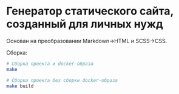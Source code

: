 # Генератор статического сайта, созданный для личных нужд

Основан на преобразовании Markdown→HTML и SCSS→CSS.

Сборка:

```bash
# Сборка проекта и docker-образа
make

# Сборка проекта без сборки docker-образа
make build
```
